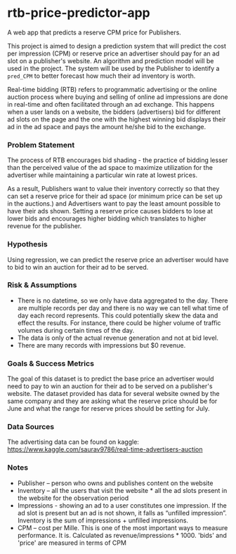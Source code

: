 # rtb-price-predictor-app
A web app that predicts a reserve CPM price for Publishers.

This project is aimed to design a prediction system that will predict the cost per impression (CPM) or reserve price an advertiser should pay for an ad slot on a publisher's website. An algorithm and prediction model will be used in the project. The system will be used by the Publisher to identify a `pred_CPM` to better forecast how much their ad inventory is worth.

Real-time bidding (RTB) refers to programmatic advertising or the online auction process where buying and selling of online ad impressions are done in real-time and often facilitated through an ad exchange. This happens when a user lands on a website, the bidders (advertisers) bid for different ad slots on the page and the one with the highest winning bid displays their ad in the ad space and pays the amount he/she bid to the exchange.

### Problem Statement

The process of RTB encourages bid shading - the practice of bidding lesser than the perceived value of the ad space to maximize utilization for the advertiser while maintaining a particular win rate at lowest prices. 

As a result, Publishers want to value their inventory correctly so that they can set a reserve price for their ad space (or minimum price can be set up in the auctions.) and Advertisers want to pay the least amount possible to have their ads shown. Setting a reserve price causes bidders to lose at lower bids and encourages higher bidding which translates to higher revenue for the publisher.

### Hypothesis
Using regression, we can predict the reserve price an advertiser would have to bid to win an auction for their ad to be served.

### Risk & Assumptions
- There is no datetime, so we only have data aggregated to the day. There are multiple records per day and there is no way we can tell what time of day each record represents. This could potentially skew the data and effect the results. For instance, there could be higher volume of traffic volumes during certain times of the day.
- The data is only of the actual revenue generation and not at bid level. 
- There are many records with impressions but $0 revenue. 

### Goals & Success Metrics
The goal of this dataset is to predict the base price an advertiser would need to pay to win an auction for their ad to be served on a publisher's website. The dataset provided has data for several website owned by the same company and they are asking what the reserve price should be for June and what the range for reserve prices should be setting for July.

### Data Sources
The advertising data can be found on kaggle: https://www.kaggle.com/saurav9786/real-time-advertisers-auction

### Notes
- Publisher – person who owns and publishes content on the website
- Inventory – all the users that visit the website * all the ad slots present in the website for the observation period
- Impressions - showing an ad to a user constitutes one impression. If the ad slot is present but an ad is not shown, it falls as “unfilled impression”. Inventory is the sum of impressions + unfilled impressions.
- CPM – cost per Mille. This is one of the most important ways to measure performance. It is. Calculated as revenue/impressions * 1000. 'bids' and 'price' are measured in terms of CPM

